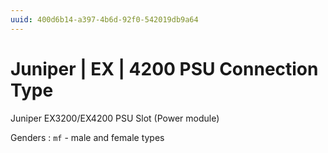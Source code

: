 ```yaml
---
uuid: 400d6b14-a397-4b6d-92f0-542019db9a64
---
```

# Juniper | EX | 4200 PSU Connection Type

Juniper EX3200/EX4200 PSU Slot (Power module)

Genders
: `mf` - male and female types
